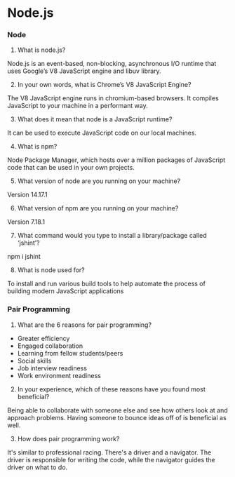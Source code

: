 # Node.js

### Node

1. What is node.js?

Node.js is an event-based, non-blocking, asynchronous I/O runtime that uses Google’s V8 JavaScript engine and libuv library.

2. In your own words, what is Chrome’s V8 JavaScript Engine?

The V8 JavaScript engine runs in chromium-based browsers. It compiles JavaScript to your machine in a performant way.

3. What does it mean that node is a JavaScript runtime?

It can be used to execute JavaScript code on our local machines.

4. What is npm?

Node Package Manager, which hosts over a million packages of JavaScript code that can be used in your own projects.

5. What version of node are you running on your machine?

Version 14.17.1

6. What version of npm are you running on your machine?

Version 7.18.1

7. What command would you type to install a library/package called ‘jshint’?

npm i jshint

8. What is node used for?

To install and run various build tools to help automate the process of building modern JavaScript applications

### Pair Programming

1. What are the 6 reasons for pair programming?

- Greater efficiency
- Engaged collaboration
- Learning from fellow students/peers
- Social skills
- Job interview readiness
- Work environment readiness

2. In your experience, which of these reasons have you found most beneficial?

Being able to collaborate with someone else and see how others look at and approach problems. Having someone to bounce ideas off of is beneficial as well.

3. How does pair programming work?

It's similar to professional racing. There's a driver and a navigator. The driver is responsible for writing the code, while the navigator guides the driver on what to do.
